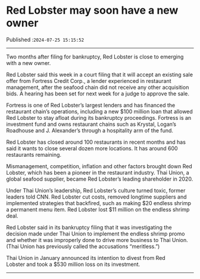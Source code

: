 # Red Lobster may soon have a new owner

Published :`2024-07-25 15:15:52`

---

Two months after filing for bankruptcy, Red Lobster is close to emerging with a new owner.

Red Lobster said this week in a court filing that it will accept an existing sale offer from Fortress Credit Corp., a lender experienced in restaurant management, after the seafood chain did not receive any other acquisition bids. A hearing has been set for next week for a judge to approve the sale.

Fortress is one of Red Lobster’s largest lenders and has financed the restaurant chain’s operations, including a new $100 million loan that allowed Red Lobster to stay afloat during its bankruptcy proceedings. Fortress is an investment fund and owns restaurant chains such as Krystal, Logan’s Roadhouse and J. Alexander’s through a hospitality arm of the fund.

Red Lobster has closed around 100 restaurants in recent months and has said it wants to close several dozen more locations. It has around 600 restaurants remaining.

Mismanagement, competition, inflation and other factors brought down Red Lobster, which has been a pioneer in the restaurant industry. Thai Union, a global seafood supplier, became Red Lobster’s leading shareholder in 2020.

Under Thai Union’s leadership, Red Lobster’s culture turned toxic, former leaders told CNN. Red Lobster cut costs, removed longtime suppliers and implemented strategies that backfired, such as making $20 endless shrimp a permanent menu item. Red Lobster lost $11 million on the endless shrimp deal.

Red Lobster said in its bankruptcy filing that it was investigating the decision made under Thai Union to implement the endless shrimp promo and whether it was improperly done to drive more business to Thai Union. (Thai Union has previously called the accusations “meritless.”)

Thai Union in January announced its intention to divest from Red Lobster and took a $530 million loss on its investment.

---

